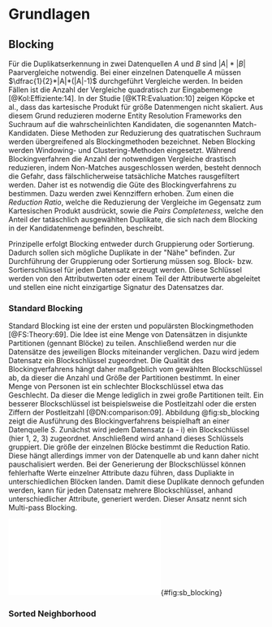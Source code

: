 # Grundlagen

## Blocking

Für die Duplikatserkennung in zwei Datenquellen $A$ und $B$ sind $|A|*|B|$
Paarvergleiche notwendig. Bei einer einzelnen Datenquelle $A$ müssen
$\dfrac{1}{2}*|A|*(|A|-1)$ durchgeführt Vergleiche werden. In beiden Fällen ist
die Anzahl der Vergleiche quadratisch zur Eingabemenge  [@Kol:Effiziente:14]. In
der Studie [@KTR:Evaluation:10] zeigen Köpcke et al., dass das kartesische
Produkt für größe Datenmengen nicht skaliert. Aus diesem Grund reduzieren
moderne Entity Resolution Frameworks den Suchraum auf die wahrscheinlichten
Kandidaten, die sogenannten Match-Kandidaten. Diese Methoden zur Reduzierung des
quatratischen Suchraum werden übergreifened als Blockingmethoden bezeichnet.
Neben Blocking werden Windowing- und Clustering-Methoden eingesetzt. Während
Blockingverfahren die Anzahl der notwendigen Vergleiche drastisch reduzieren,
indem Non-Matches ausgeschlossen werden, besteht dennoch die Gefahr, dass
fälschlicherweise tatsächliche Matches rausgefiltert werden. Daher ist es
notwendig die Güte des Blockingverfahrens zu bestimmen. Dazu werden zwei
Kennziffern erhoben. Zum einen die *Reduction Ratio*, welche die Reduzierung der
Vergleiche im Gegensatz zum Kartesischen Produkt ausdrückt, sowie die *Pairs
Completeness*, welche den Anteil der tatäschlich ausgewählten Duplikate, die
sich nach dem Blocking in der Kandidatenmenge befinden, beschreibt.

Prinzipelle erfolgt Blocking entweder durch Gruppierung oder Sortierung. Dadurch
sollen sich mögliche Duplikate in der "Nähe" befinden. Zur Durchführung der
Gruppierung oder Sortierung müssen sog. Block- bzw. Sortierschlüssel für jeden
Datensatz erzeugt werden. Diese Schlüssel werden von den Attributwerten oder
einem Teil der Attributwerte abgeleitet und stellen eine nicht einzigartige
Signatur des Datensatzes dar.

### Standard Blocking

Standard Blocking ist eine der ersten und populärsten Blockingmethoden
[@FS:Theory:69]. Die Idee ist eine Menge von Datensätzen in disjunkte
Partitionen (gennant Blöcke) zu teilen. Anschließend werden nur die Datensätze
des jeweiligen Blocks miteinander verglichen. Dazu wird jedem Datensatz ein
Blockschlüssel zugeordnet. Die Qualität des Blockingverfahrens hängt daher
maßgeblich vom gewählten Blockschlüssel ab, da dieser die Anzahl und Größe der
Partitionen bestimmt. In einer Menge von Personen ist ein schlechter
Blockschlüssel etwa das Geschlecht. Da dieser die Menge lediglich in zwei große
Partitionen teilt. Ein besserer Blockschlüssel ist beispielsweise die
Postleitzahl oder die ersten Ziffern der Postleitzahl [@DN:comparison:09].
Abbildung @fig:sb_blocking zeigt die Ausführung des Blockingverfahrens
beispielhaft an einer Datenquelle $S$. Zunächst wird jedem Datensatz (a - i) ein
Blockschlüssel (hier 1, 2, 3) zugeordnet. Anschließend wird anhand dieses
Schlüssels gruppiert. Die größe der einzelnen Blöcke bestimmt die Reduction
Ratio. Diese hängt allerdings immer von der Datenquelle ab und kann daher nicht
pauschalisiert werden. Bei der Generierung der Blockschlüssel können fehlerhafte
Werte einzelner Attribute dazu führen, dass Dupliakte in unterschiedlichen
Blöcken landen. Damit diese Duplikate dennoch gefunden werden, kann für jeden
Datensatz mehrere Blockschlüssel, anhand unterschiedlicher Attribute, generiert
werden. Dieser Ansatz nennt sich Multi-pass Blocking.

![Beispielhafte Standard Blocking Ausführung. Nach [@Kol:Effiziente:14].](pictures/standard_blocking.pdf){#fig:sb_blocking}

### Sorted Neighborhood

